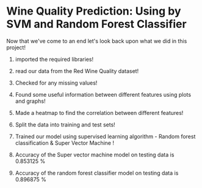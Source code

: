 # Wine Quality Prediction: Using by SVM and Random Forest Classifier

Now that we've come to an end let's look back upon what we did in this project!

1. imported the required libraries!

2. read our data from the Red Wine Quality dataset!

3. Checked for any missing values!

4. Found some useful information between different features using plots and graphs!

5. Made a heatmap to find the correlation between different features!

6. Split the data into training and test sets!

7. Trained our model using supervised learning algorithm - Random forest classification & Super Vector Machine !

8. Accuracy of the Super vector machine model on testing data is 0.853125 %

9. Accuracy of the random forest classifier model on testing data is 0.896875 %
